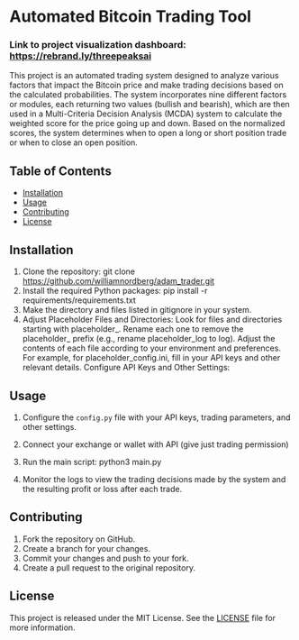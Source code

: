 # Automated Bitcoin Trading Tool
### Link to project visualization dashboard: https://rebrand.ly/threepeaksai

This project is an automated trading system designed to analyze various factors that impact the Bitcoin price and make trading decisions based on the calculated probabilities. The system incorporates nine different factors or modules, each returning two values (bullish and bearish), which are then used in a Multi-Criteria Decision Analysis (MCDA) system to calculate the weighted score for the price going up and down. Based on the normalized scores, the system determines when to open a long or short position trade or when to close an open position.

## Table of Contents

- [Installation](#installation)
- [Usage](#usage)
- [Contributing](#contributing)
- [License](#license)

## Installation

1. Clone the repository:
git clone https://github.com/williamnordberg/adam_trader.git
2. Install the required Python packages:
pip install -r requirements/requirements.txt
3. Make the directory and files listed in gitignore in your system. 
4. Adjust Placeholder Files and Directories:
Look for files and directories starting with placeholder_.
Rename each one to remove the placeholder_ prefix (e.g., rename placeholder_log to log).
Adjust the contents of each file according to your environment and preferences. For example, for placeholder_config.ini, fill in your API keys and other relevant details.
Configure API Keys and Other Settings:

## Usage

1. Configure the `config.py` file with your API keys, trading parameters, and other settings.

2. Connect your exchange or wallet with API (give just trading permission)
 
3. Run the main script:
 python3 main.py

4. Monitor the logs to view the trading decisions made by the system and the resulting profit or loss after each trade.


## Contributing

1. Fork the repository on GitHub.
2. Create a branch for your changes.
3. Commit your changes and push to your fork.
4. Create a pull request to the original repository.

## License

This project is released under the MIT License. See the [LICENSE](LICENSE) file for more information.




